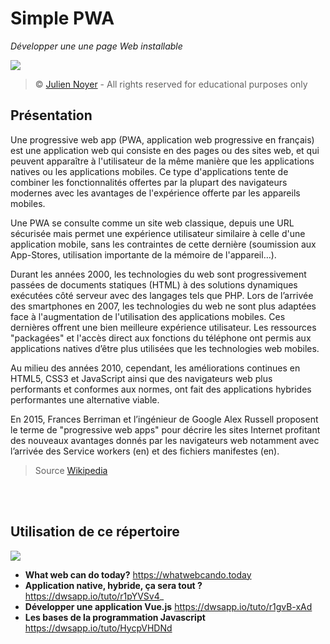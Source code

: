 # Simple PWA

*Développer une une page Web installable*

![](https://i.imgur.com/dc0PCL4.png)

> &copy; [Julien Noyer](https://www.linkedin.com/in/julien-n-21219b28/) - All rights reserved for educational purposes only

## Présentation

Une progressive web app (PWA, application web progressive en français) est une application web qui consiste en des pages ou des sites web, et qui peuvent apparaître à l'utilisateur de la même manière que les applications natives ou les applications mobiles. Ce type d'applications tente de combiner les fonctionnalités offertes par la plupart des navigateurs modernes avec les avantages de l'expérience offerte par les appareils mobiles.

Une PWA se consulte comme un site web classique, depuis une URL sécurisée mais permet une expérience utilisateur similaire à celle d'une application mobile, sans les contraintes de cette dernière (soumission aux App-Stores, utilisation importante de la mémoire de l'appareil…).

Durant les années 2000, les technologies du web sont progressivement passées de documents statiques (HTML) à des solutions dynamiques exécutées côté serveur avec des langages tels que PHP. Lors de l’arrivée des smartphones en 2007, les technologies du web ne sont plus adaptées face à l'augmentation de l'utilisation des applications mobiles. Ces dernières offrent une bien meilleure expérience utilisateur. Les ressources "packagées" et l'accès direct aux fonctions du téléphone ont permis aux applications natives d’être plus utilisées que les technologies web mobiles.

Au milieu des années 2010, cependant, les améliorations continues en HTML5, CSS3 et JavaScript ainsi que des navigateurs web plus performants et conformes aux normes, ont fait des applications hybrides performantes une alternative viable.

En 2015, Frances Berriman et l’ingénieur de Google Alex Russell proposent le terme de  "progressive web apps"  pour décrire les sites Internet profitant des nouveaux avantages donnés par les navigateurs web notamment avec l’arrivée des Service workers (en) et des fichiers manifestes (en).

> Source [Wikipedia](https://fr.wikipedia.org/wiki/Progressive_web_app)

<br><br>

## Utilisation de ce répertoire

![](https://i.imgur.com/eAySYs0.png)

- **What web can do today?** https://whatwebcando.today
- **Application native, hybride, ça sera tout ?** https://dwsapp.io/tuto/r1pYVSv4_
- **Développer une application Vue.js** https://dwsapp.io/tuto/r1gvB-xAd
- **Les bases de la programmation Javascript** https://dwsapp.io/tuto/HycpVHDNd